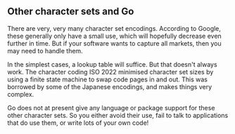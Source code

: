 ## Other character sets and Go

 There are very, very many character set encodings. According to Google, these generally only have a small use, which will hopefully decrease even further in time. But if your software wants to capture all markets, then you may need to handle them.

In the simplest cases, a lookup table will suffice. But that doesn't always work. The character coding ISO 2022 minimised character set sizes by using a finite state machine to swap code pages in and out. This was borrowed by some of the Japanese encodings, and makes things very complex.

Go does not at present give any language or package support for these other character sets. So you either avoid their use, fail to talk to applications that do use them, or write lots of your own code!

